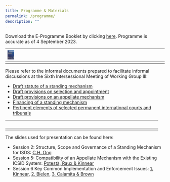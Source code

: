 ```yaml
---
title: Programme & Materials
permalink: /programme/
description: ""
---
```

Download the E-Programme Booklet by clicking [here](https://drive.google.com/file/d/1i6-e_TpcHJQv09rt2Yyq5CN6n0ZLqAfI/view?usp=sharing ). Programme is accurate as of 4 September 2023.


| [![](/images/programme.jpg)](https://drive.google.com/file/d/1i6-e_TpcHJQv09rt2Yyq5CN6n0ZLqAfI/view?usp=sharing) | ⠀⠀⠀⠀⠀⠀⠀⠀⠀⠀⠀⠀⠀⠀⠀⠀⠀⠀⠀⠀⠀|⠀⠀⠀⠀⠀⠀⠀⠀⠀⠀⠀⠀⠀⠀⠀⠀⠀⠀⠀⠀⠀⠀ |
| -------- | -------- | -------- |
|      |      |      |


Please refer to the informal documents prepared to facilitate informal discussions at the Sixth Intersessional Meeting of Working Group III:
*   [Draft statute of a standing mechanism](https://uncitral.un.org/sites/uncitral.un.org/files/media-documents/uncitral/en/draft_statute_of_a_standing_mechanism_sept.2023.pdf)
*   [Draft provisions on selection and appointment](https://uncitral.un.org/sites/uncitral.un.org/files/media-documents/uncitral/en/draft_provisions_on_selection_and_appointment_sept.2023.pdf)
*   [Draft provisions on an appellate mechanism](https://uncitral.un.org/sites/uncitral.un.org/files/media-documents/uncitral/en/draft_provisions_on_an_appellate_mechanism_sept.2023.pdf)
*   [Financing of a standing mechanism](https://uncitral.un.org/sites/uncitral.un.org/files/media-documents/uncitral/en/financing_of_a_standing_mechanism_sept.2023.pdf)
*  [Pertinent elements of selected permanent international courts and tribunals](https://uncitral.un.org/sites/uncitral.un.org/files/media-documents/uncitral/en/pertinent_elements_of_selected_international_courts_0.pdf)

| | ⠀⠀⠀⠀⠀⠀⠀⠀⠀⠀⠀⠀⠀⠀⠀⠀⠀⠀⠀⠀⠀|⠀⠀⠀⠀⠀⠀⠀⠀⠀⠀⠀⠀⠀⠀⠀⠀⠀⠀⠀⠀⠀⠀ |
| -------- | -------- | -------- |
|      |      |      |

The slides used for presentation can be found here:
*   Session 2: Structure, Scope and Governance of a Standing Mechanism for ISDS: [C.H. Ong](https://uncitral.un.org/sites/uncitral.un.org/files/media-documents/uncitral/en/panel_2_-_chin_heng_ong_-_eusipa.pdf)
*   Session 5: Compatibility of an Appellate Mechanism with the Existing ICSID System: [Potestà, Raux & Kinnear](https://uncitral.un.org/sites/uncitral.un.org/files/media-documents/uncitral/en/singapore_-_compatibility_of_an_appellate_mechanism_-_ppt_-_audience_copy_-_2023.09.06_rev_for_publication.pdf)
*   Session 6 Key Common Implementation and Enforcement Issues: [1. Kinnear](https://uncitral.un.org/sites/uncitral.un.org/files/media-documents/uncitral/en/panel_6_mk_slides.pdf), [2. Bielen](https://uncitral.un.org/sites/uncitral.un.org/files/media-documents/uncitral/en/unictral_wgiii_-_6th_intersessional_-_panel_6_-_ppt_-_lb.pdf), [3. Calamita & Brown](https://uncitral.un.org/sites/uncitral.un.org/files/media-documents/uncitral/en/session_6_-_key_common_implementation_and_enforcement_issues-_v2.pdf)